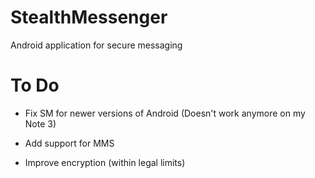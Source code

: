 StealthMessenger
================

Android application for secure messaging

# To Do

- Fix SM for newer versions of Android (Doesn't work anymore on my Note 3)

- Add support for MMS

- Improve encryption (within legal limits)
